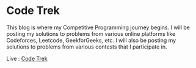 # Code Trek

This blog is where my Competitive Programming journey begins. I will be posting my solutions to problems from various online platforms like Codeforces, Leetcode, GeekforGeeks, etc. I will also be posting my solutions to problems from various contests that I participate in.

Live : [Code Trek](https://code-trek.vercel.app/)


	
